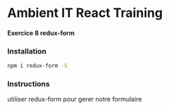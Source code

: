 # Ambient IT React Training

#### Exercice 8 redux-form

### Installation
```sh
npm i redux-form -S
```

### Instructions
utiliser redux-form pour gerer notre formulaire
